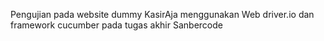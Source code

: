 Pengujian pada website dummy KasirAja menggunakan Web driver.io dan framework cucumber pada tugas akhir Sanbercode 	
